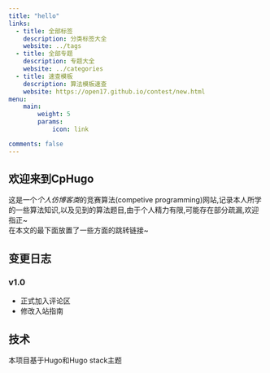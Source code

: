 ```yaml
---
title: "hello"
links:
  - title: 全部标签
    description: 分类标签大全
    website: ../tags
  - title: 全部专题
    description: 专题大全
    website: ../categories
  - title: 速查模板
    description: 算法模板速查
    website: https://open17.github.io/contest/new.html
menu:
    main: 
        weight: 5
        params:
            icon: link

comments: false
---
```

## 欢迎来到CpHugo
这是一个*个人仿博客类*的竞赛算法(competive programming)网站,记录本人所学的一些算法知识,以及见到的算法题目,由于个人精力有限,可能存在部分疏漏,欢迎指正~     
在本文的最下面放置了一些方面的跳转链接~   
## 变更日志
### v1.0
- 正式加入评论区
- 修改入站指南
## 技术
本项目基于Hugo和Hugo stack主题

